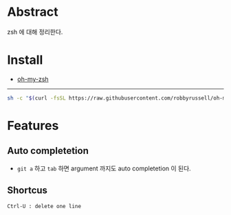 # Abstract

zsh 에 대해 정리한다.

# Install

* [oh-my-zsh](https://github.com/robbyrussell/oh-my-zsh)

----

```bash
sh -c "$(curl -fsSL https://raw.githubusercontent.com/robbyrussell/oh-my-zsh/master/tools/install.sh)"
```

# Features

## Auto completetion

* `git a` 하고 `tab` 하면 argument 까지도 auto completetion 이 된다.

## Shortcus

```
Ctrl-U : delete one line
```